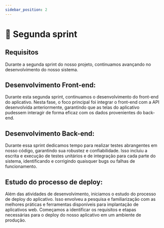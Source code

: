 ```yaml
---
sidebar_position: 2
---
```


# 🥈 Segunda sprint

## Requisitos
Durante a segunda sprint do nosso projeto, continuamos avançando no desenvolvimento do nosso sistema.

## Desenvolvimento Front-end:
Durante esta segunda sprint, continuamos o desenvolvimento do front-end do aplicativo. Nesta fase, o foco principal foi integrar o front-end com a API desenvolvida anteriormente, garantindo que as telas do aplicativo pudessem interagir de forma eficaz com os dados provenientes do back-end.

## Desenvolvimento Back-end:
Durante essa sprint dedicamos tempo para realizar testes abrangentes em nosso código, garantindo sua robustez e confiabilidade. Isso incluiu a escrita e execução de testes unitários e de integração para cada parte do sistema, identificando e corrigindo quaisquer bugs ou falhas de funcionamento.

## Estudo do processo de deploy:
Além das atividades de desenvolvimento, iniciamos o estudo do processo de deploy do aplicativo. Isso envolveu a pesquisa e familiarização com as melhores práticas e ferramentas disponíveis para implantação de aplicativos web. Começamos a identificar os requisitos e etapas necessárias para o deploy do nosso aplicativo em um ambiente de produção.
